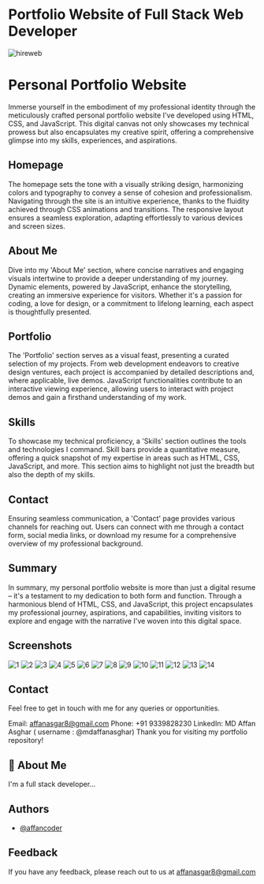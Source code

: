 # Portfolio Website of Full Stack Web Developer

![hireweb](https://github.com/affancoder/Portfolio_Website/assets/113276865/191de61a-ce85-41a8-9ba0-bb1657226c26)

# Personal Portfolio Website

Immerse yourself in the embodiment of my professional identity through the meticulously crafted personal portfolio website I've developed using HTML, CSS, and JavaScript. This digital canvas not only showcases my technical prowess but also encapsulates my creative spirit, offering a comprehensive glimpse into my skills, experiences, and aspirations.

## Homepage

The homepage sets the tone with a visually striking design, harmonizing colors and typography to convey a sense of cohesion and professionalism. Navigating through the site is an intuitive experience, thanks to the fluidity achieved through CSS animations and transitions. The responsive layout ensures a seamless exploration, adapting effortlessly to various devices and screen sizes.

## About Me

Dive into my 'About Me' section, where concise narratives and engaging visuals intertwine to provide a deeper understanding of my journey. Dynamic elements, powered by JavaScript, enhance the storytelling, creating an immersive experience for visitors. Whether it's a passion for coding, a love for design, or a commitment to lifelong learning, each aspect is thoughtfully presented.

## Portfolio

The 'Portfolio' section serves as a visual feast, presenting a curated selection of my projects. From web development endeavors to creative design ventures, each project is accompanied by detailed descriptions and, where applicable, live demos. JavaScript functionalities contribute to an interactive viewing experience, allowing users to interact with project demos and gain a firsthand understanding of my work.

## Skills

To showcase my technical proficiency, a 'Skills' section outlines the tools and technologies I command. Skill bars provide a quantitative measure, offering a quick snapshot of my expertise in areas such as HTML, CSS, JavaScript, and more. This section aims to highlight not just the breadth but also the depth of my skills.

## Contact

Ensuring seamless communication, a 'Contact' page provides various channels for reaching out. Users can connect with me through a contact form, social media links, or download my resume for a comprehensive overview of my professional background.

## Summary

In summary, my personal portfolio website is more than just a digital resume – it's a testament to my dedication to both form and function. Through a harmonious blend of HTML, CSS, and JavaScript, this project encapsulates my professional journey, aspirations, and capabilities, inviting visitors to explore and engage with the narrative I've woven into this digital space.

## Screenshots

![1](https://github.com/affancoder/Portfolio_Website/assets/113276865/f3c59682-fb8e-4c5e-af43-a6f7ed648dbf)
![2](https://github.com/affancoder/Portfolio_Website/assets/113276865/9c2fc5ec-e71d-44c7-8c61-a261218ec300)
![3](https://github.com/affancoder/Portfolio_Website/assets/113276865/8c510e0f-1580-4adf-ae1a-b77826a512fd)
![4](https://github.com/affancoder/Portfolio_Website/assets/113276865/54063c21-829b-46a3-831c-facae154e7ae)
![5](https://github.com/affancoder/Portfolio_Website/assets/113276865/fb7867e7-aa4c-4d11-bea4-34cc5adb6a77)
![6](https://github.com/affancoder/Portfolio_Website/assets/113276865/4fce94f7-110c-4666-ac10-df866564cfd7)
![7](https://github.com/affancoder/Portfolio_Website/assets/113276865/1e9c5ebe-10fe-4041-82c3-49b28db74139)
![8](https://github.com/affancoder/Portfolio_Website/assets/113276865/f0aa1f0b-7f93-4bf4-9d23-f18bdc4f1c3c)
![9](https://github.com/affancoder/Portfolio_Website/assets/113276865/e243c597-df7b-4257-8826-2849e1d370ea)
![10](https://github.com/affancoder/Portfolio_Website/assets/113276865/6a9d64b0-13c9-44a8-90b2-56621d881bee)
![11](https://github.com/affancoder/Portfolio_Website/assets/113276865/295bf129-924e-4db7-b988-b620311a8487)
![12](https://github.com/affancoder/Portfolio_Website/assets/113276865/0e1ea616-f8c1-4b9b-84d4-a41ea8feb1bb)
![13](https://github.com/affancoder/Portfolio_Website/assets/113276865/9a2c6c64-eedc-4eb8-8aeb-d07fa25eef15)
![14](https://github.com/affancoder/Portfolio_Website/assets/113276865/0b09be0d-e678-487a-aafe-fc59283a950b)

## Contact
Feel free to get in touch with me for any queries or opportunities.

Email: affanasgar8@gmail.com
Phone: +91 9339828230
LinkedIn: MD Affan Asghar ( username : @mdaffanasghar)
Thank you for visiting my portfolio repository!


## 🚀 About Me
I'm a full stack developer...

## Authors

- [@affancoder](https://github.com/affancoder)


## Feedback

If you have any feedback, please reach out to us at affanasgar8@gmail.com

